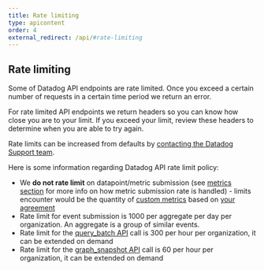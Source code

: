 ```yaml
---
title: Rate limiting
type: apicontent
order: 4
external_redirect: /api/#rate-limiting
---
```

## Rate limiting
Some of Datadog API endpoints are rate limited. Once you exceed a certain number of requests in a certain time period we return an error.

For rate limited API endpoints we return headers so you can know how close you are to your limit. If you exceed your limit, review these headers to determine when you are able to try again.

Rate limits can be increased from defaults by [contacting the Datadog Support team][1].

Here is some information regarding Datadog API rate limit policy:

* We **do not rate limit** on datapoint/metric submission (see [metrics section](/api/#metrics) for more info on how metric submission rate is handled) - limits encounter would be the quantity of [custom metrics][2] based on [your agreement][3]
* Rate limit for event submission is 1000 per aggregate per day per organization. An aggregate is a group of similar events.
* Rate limit for the [query_batch API][4] call is 300 per hour per organization, it can be extended on demand
* Rate limit for the [graph_snapshot API][5] call is 60 per hour per organization, it can be extended on demand

[1]: /help
[2]: /developers/metrics/custom_metrics/
[3]: /developers/metrics/custom_metrics
[4]: /api/#query-time-series-points
[5]: /api/#graphs

